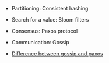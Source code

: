 - Partitioning: Consistent hashing
- Search for a value: Bloom filters
- Consensus: Paxos protocol
- Communication: Gossip


- [Difference between gossip and paxos](https://qr.ae/pNykTK)
